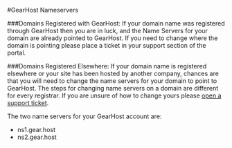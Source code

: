 #GearHost Nameservers

###Domains Registered with GearHost: 
If your domain name was registered through GearHost then you are in luck, and the Name Servers for your domain are already pointed to GearHost.  If you need to change where the domain is pointing please place a ticket in your support section of the portal.

###Domains Registered Elsewhere: 
If your domain name is registered elsewhere or your site has been hosted by another company, chances are that you will need to change the name servers for your domain to point to GearHost. The steps for changing name servers on a domain are different for every registrar. If you are unsure of how to change yours please [open a support ticket](https://my.gearhost.com/account/login).

The two name servers for your GearHost account are:

- ns1.gear.host
- ns2.gear.host
